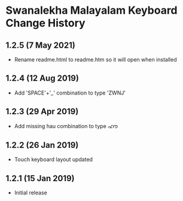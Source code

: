 Swanalekha Malayalam Keyboard Change History
============================================

1.2.5 (7 May 2021)
-----------------
* Rename readme.html to readme.htm so it will open when installed

1.2.4 (12 Aug 2019)
-----------------
* Add 'SPACE'+'_' combination to type 'ZWNJ'

1.2.3 (29 Apr 2019)
-----------------
* Add missing hau combination to type ഹൗ

1.2.2 (26 Jan 2019)
-----------------
* Touch keyboard layout updated

1.2.1 (15 Jan 2019)
-----------------
* Initial release